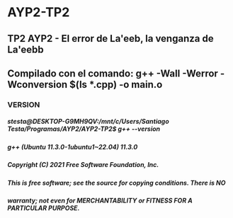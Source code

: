 # AYP2-TP2
## TP2 AYP2 - El error de La'eeb, la venganza de La'eebb

## Compilado con el comando:  g++ -Wall -Werror -Wconversion $(ls *.cpp) -o main.o

### VERSION 
##### stesta@DESKTOP-G9MH9QV:/mnt/c/Users/Santiago Testa/Programas/AYP2/AYP2-TP2$ g++ --version
##### g++ (Ubuntu 11.3.0-1ubuntu1~22.04) 11.3.0
##### Copyright (C) 2021 Free Software Foundation, Inc.
##### This is free software; see the source for copying conditions.  There is NO
##### warranty; not even for MERCHANTABILITY or FITNESS FOR A PARTICULAR PURPOSE.
